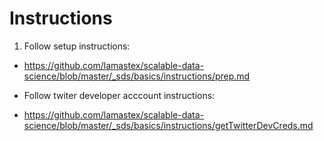 # Instructions

1. Follow setup instructions:
 - https://github.com/lamastex/scalable-data-science/blob/master/_sds/basics/instructions/prep.md
* Follow twiter developer acccount instructions:
 - https://github.com/lamastex/scalable-data-science/blob/master/_sds/basics/instructions/getTwitterDevCreds.md
